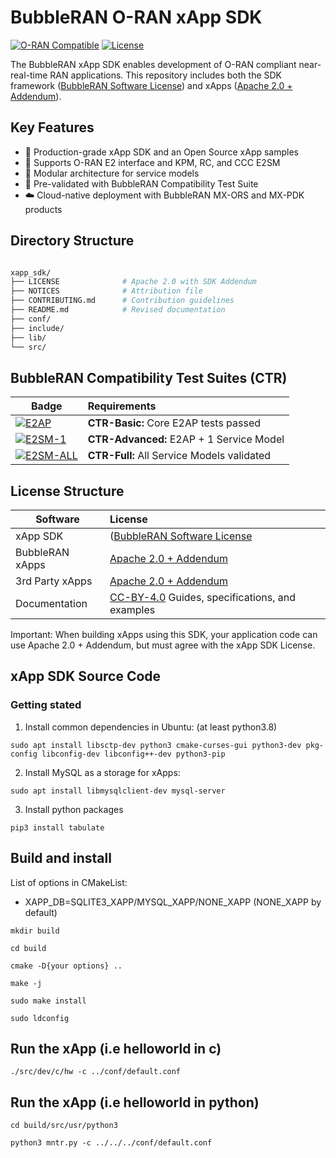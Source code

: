 # BubbleRAN O-RAN xApp SDK

[![O-RAN Compatible](https://img.shields.io/badge/O--RAN_Compatible-v2.1-green)](https://www.o-ran.org)
[![License](https://img.shields.io/badge/License-Apache_2.0_With_SDK_Addendum-blue.svg)](LICENSE)

The BubbleRAN xApp SDK enables development of O-RAN compliant near-real-time RAN applications. 
This repository includes both the SDK framework ([BubbleRAN Software License](https://bubbleran.com/resources/files/BubbleRAN_Licence-Agreement-1.3.pdf)) and xApps ([Apache 2.0 + Addendum](https://github.com/bubbleran/xapp_sdk/blob/main/LICENSE)).

## Key Features
- 🚀 Production-grade xApp SDK and an Open Source xApp samples
- 📡 Supports O-RAN E2 interface and KPM, RC, and CCC E2SM
- 🧩 Modular architecture for service models
- 🧪 Pre-validated with BubbleRAN Compatibility Test Suite
- ☁️ Cloud-native deployment with BubbleRAN MX-ORS and MX-PDK products

## Directory Structure

```bash

xapp_sdk/
├── LICENSE              # Apache 2.0 with SDK Addendum
├── NOTICES              # Attribution file
├── CONTRIBUTING.md      # Contribution guidelines
├── README.md            # Revised documentation
├── conf/
├── include/
├── lib/
└── src/

```

## BubbleRAN Compatibility Test Suites (CTR)

|Badge	| Requirements| 
| ------------- |:-------------|
| [![E2AP](https://img.shields.io/badge/Compliance-Basic-yellow)](https://www.o-ran.org)	      | **CTR-Basic:** Core E2AP tests passed |
| [![E2SM-1](https://img.shields.io/badge/Compliance-Advanced-orange)](https://www.o-ran.org) 	| **CTR-Advanced:** E2AP + 1 Service Model |
| [![E2SM-ALL](https://img.shields.io/badge/Compliance-Full-green)](https://www.o-ran.org)    	| **CTR-Full:** All Service Models validated | 


## License Structure

| Software  | License |
| ------------- |:-------------|
| xApp SDK				    | ([BubbleRAN Software License](https://bubbleran.com/resources/files/BubbleRAN_Licence-Agreement-1.3.pdf) |
| BubbleRAN xApps		  | [Apache 2.0 + Addendum](https://github.com/bubbleran/xapp_sdk/blob/main/LICENSE) |
| 3rd Party xApps			| [Apache 2.0 + Addendum](https://github.com/bubbleran/xapp_sdk/blob/main/LICENSE)  | 
| Documentation				| [CC-BY-4.0](https://creativecommons.org/licenses/by/4.0/deed.en)	Guides, specifications, and examples | 

Important: When building xApps using this SDK, your application code can use Apache 2.0 + Addendum, but must agree with the xApp SDK License.

## xApp SDK Source Code
### Getting stated

1. Install common dependencies in Ubuntu:  (at least python3.8)

```
sudo apt install libsctp-dev python3 cmake-curses-gui python3-dev pkg-config libconfig-dev libconfig++-dev python3-pip
```

2. Install MySQL as a storage for xApps:

```
sudo apt install libmysqlclient-dev mysql-server
```

3. Install python packages

```
pip3 install tabulate
```

## Build and install

List of options in CMakeList:

* XAPP_DB=SQLITE3_XAPP/MYSQL_XAPP/NONE_XAPP (NONE_XAPP by default)

```
mkdir build

cd build

cmake -D{your options} ..

make -j

sudo make install

sudo ldconfig

```

## Run the xApp (i.e helloworld in c)

```
./src/dev/c/hw -c ../conf/default.conf
```

## Run the xApp (i.e helloworld in python)

```
cd build/src/usr/python3 

python3 mntr.py -c ../../../conf/default.conf
```



